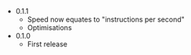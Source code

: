 * 0.1.1
    * Speed now equates to "instructions per second"
    * Optimisations
* 0.1.0
    * First release
